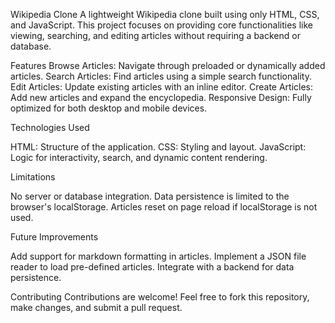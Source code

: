 Wikipedia Clone
A lightweight Wikipedia clone built using only HTML, CSS, and JavaScript. This project focuses on providing core functionalities like viewing, searching, and editing articles without requiring a backend or database.

Features
Browse Articles: Navigate through preloaded or dynamically added articles.
Search Articles: Find articles using a simple search functionality.
Edit Articles: Update existing articles with an inline editor.
Create Articles: Add new articles and expand the encyclopedia.
Responsive Design: Fully optimized for both desktop and mobile devices.

Technologies Used

HTML: Structure of the application.
CSS: Styling and layout.
JavaScript: Logic for interactivity, search, and dynamic content rendering.

Limitations

No server or database integration.
Data persistence is limited to the browser's localStorage.
Articles reset on page reload if localStorage is not used.

Future Improvements

Add support for markdown formatting in articles.
Implement a JSON file reader to load pre-defined articles.
Integrate with a backend for data persistence.

Contributing
Contributions are welcome! Feel free to fork this repository, make changes, and submit a pull request.
